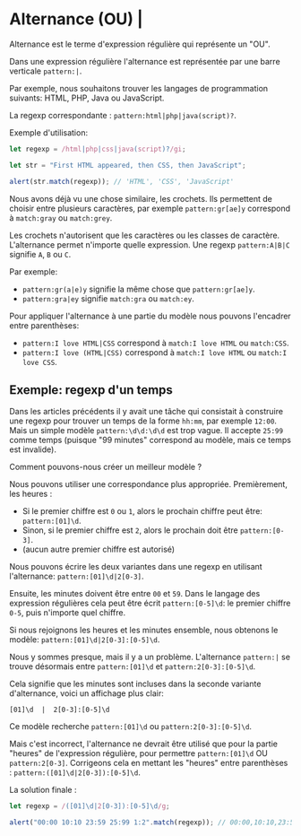 # Alternance (OU) |

Alternance est le terme d'expression régulière qui représente un "OU".

Dans une expression régulière l'alternance est représentée par une barre verticale `pattern:|`.

Par exemple, nous souhaitons trouver les langages de programmation suivants: HTML, PHP, Java ou JavaScript.

La regexp correspondante : `pattern:html|php|java(script)?`.

Exemple d'utilisation:

```js run
let regexp = /html|php|css|java(script)?/gi;

let str = "First HTML appeared, then CSS, then JavaScript";

alert(str.match(regexp)); // 'HTML', 'CSS', 'JavaScript'
```

Nous avons déjà vu une chose similaire, les crochets.
Ils permettent de choisir entre plusieurs caractères, par exemple `pattern:gr[ae]y` correspond à `match:gray` ou `match:grey`.

Les crochets n'autorisent que les caractères ou les classes de caractère.
L'alternance permet n'importe quelle expression.
Une regexp `pattern:A|B|C` signifie `A`, `B` ou `C`.

Par exemple:

- `pattern:gr(a|e)y` signifie la même chose que `pattern:gr[ae]y`.
- `pattern:gra|ey` signifie `match:gra` ou `match:ey`.

Pour appliquer l'alternance à une partie du modèle nous pouvons l'encadrer entre parenthèses:
- `pattern:I love HTML|CSS` correspond à `match:I love HTML` ou `match:CSS`.
- `pattern:I love (HTML|CSS)` correspond à `match:I love HTML` ou `match:I love CSS`.

## Exemple: regexp d'un temps

Dans les articles précédents il y avait une tâche qui consistait à construire une regexp pour trouver un temps de la forme `hh:mm`, par exemple `12:00`.
Mais un simple modèle `pattern:\d\d:\d\d` est trop vague.
Il accepte `25:99` comme temps (puisque "99 minutes" correspond au modèle, mais ce temps est invalide).

Comment pouvons-nous créer un meilleur modèle ?

Nous pouvons utiliser une correspondance plus appropriée.
Premièrement, les heures :

- Si le premier chiffre est `0` ou `1`, alors le prochain chiffre peut être: `pattern:[01]\d`.
- Sinon, si le premier chiffre est `2`, alors le prochain doit être `pattern:[0-3]`.
- (aucun autre premier chiffre est autorisé)

Nous pouvons écrire les deux variantes dans une regexp en utilisant l'alternance: `pattern:[01]\d|2[0-3]`.

Ensuite, les minutes doivent être entre `00` et `59`.
Dans le langage des expression régulières cela peut être écrit `pattern:[0-5]\d`: le premier chiffre `0-5`, puis n'importe quel chiffre.

Si nous rejoignons les heures et les minutes ensemble, nous obtenons le modèle: `pattern:[01]\d|2[0-3]:[0-5]\d`.

Nous y sommes presque, mais il y a un problème.
L'alternance `pattern:|` se trouve désormais entre `pattern:[01]\d` et `pattern:2[0-3]:[0-5]\d`.

Cela signifie que les minutes sont incluses dans la seconde variante d'alternance, voici un affichage plus clair:

```
[01]\d  |  2[0-3]:[0-5]\d
```

Ce modèle recherche `pattern:[01]\d` ou `pattern:2[0-3]:[0-5]\d`.

Mais c'est incorrect, l'alternance ne devrait être utilisé que pour la partie "heures" de l'expression régulière, pour permettre `pattern:[01]\d` OU `pattern:2[0-3]`.
Corrigeons cela en mettant les "heures" entre parenthèses : `pattern:([01]\d|2[0-3]):[0-5]\d`.

La solution finale :

```js run
let regexp = /([01]\d|2[0-3]):[0-5]\d/g;

alert("00:00 10:10 23:59 25:99 1:2".match(regexp)); // 00:00,10:10,23:59
```
